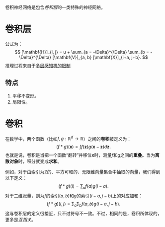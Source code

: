 卷积神经网络是包含*卷积层*的一类特殊的神经网络。

# 卷积层
公式为：
$$
[\mathbf{H}]_{i, j} = u + \sum_{a = -\Delta}^{\Delta} \sum_{b = -\Delta}^{\Delta} [\mathbf{V}]_{a, b}  [\mathbf{X}]_{i+a, j+b}.
$$
推理过程来自于[多层感知机的限制](卷积的来源.md#多层感知机的限制)
## 特点
1. 平移不变形。
2. 局限性。

# 卷积
在数学中，两个函数（比如$f, g: \mathbb{R}^d \to \mathbb{R}$）之间的**卷积**被定义为：
$$
(f * g)(\mathbf{x}) = \int f(\mathbf{z}) g(\mathbf{x}-\mathbf{z}) d\mathbf{z}.
$$
也就是说，卷积是当把一个函数“翻转”并移位$\mathbf{x}$时，测量$f$和$g$之间的**重叠**。当为**离散对象**时，积分就变成**求和**。

例如，对于由索引为$\mathbb{Z}$的、平方可和的、无限维向量集合中抽取的向量，我们得到以下定义：
$$
(f * g)(i) = \sum_a f(a) g(i-a).
$$
对于二维张量，则为$f$的索引$(a,b)$和$g$的索引$(i-a, j-b)$上的对应加和：
$$
(f * g)(i, j) = \sum_a\sum_b f(a, b) g(i-a, j-b).
$$
这与卷积层的定义很接近，只不过符号不一致。不过，相同的是，卷积所体现的，更多是*互相关*。